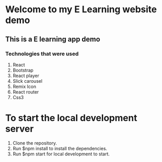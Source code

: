 # Welcome to my E Learning website demo

## This is a E learning app demo

### Technologies that were used

1. React
2. Bootstrap
3. React player
4. Slick carousel
5. Remix Icon
6. React router
7. Css3

# To start the local development server

1. Clone the repository.
2. Run $npm install to install the dependencies.
3. Run $npm start for local development to start.
